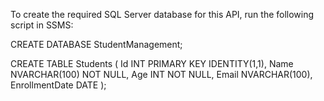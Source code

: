 To create the required SQL Server database for this API, run the following script in SSMS:

CREATE DATABASE StudentManagement;

CREATE TABLE Students (
    Id INT PRIMARY KEY IDENTITY(1,1),
    Name NVARCHAR(100) NOT NULL,
    Age INT NOT NULL,
    Email NVARCHAR(100),
    EnrollmentDate DATE
);
